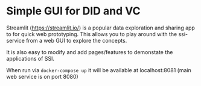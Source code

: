 # Simple GUI for DID and VC

Streamlit (https://streamlit.io/) is a popular data exploration and sharing app to for quick web prototyping. 
This allows you to play around with the ssi-service from a web GUI to explore the concepts. 

It is also easy to modify and add pages/features to demonstate the applications of SSI.

When run via `docker-compose up` it will be available at localhost:8081 (main web service is on port 8080)